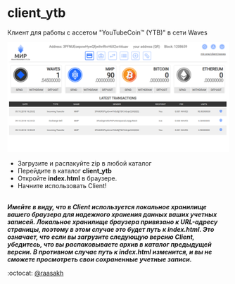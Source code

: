 # client_ytb

Клиент для работы с ассетом "YouTubeCoin™ (YTB)" в сети Waves
</br>
<p align="center">
  <img src="https://github.com/raasakh/client_ytb/blob/master/wallet.png">
</p>

* Загрузите и распакуйте zip в любой каталог
* Перейдите в каталог **client_ytb**
* Откройте **index.html** в браузере.
* Начните использовать Client!
</br></br>

**_Имейте в виду, что в Client используется локальное хранилище вашего браузера для надежного хранения данных ваших учетных записей. Локальное хранилище браузера привязано к URL-адресу страницы, поэтому в этом случае это будет путь к index.html. Это означает, что если вы загрузите следующую версию Client, убедитесь, что вы распаковываете архив в каталог предыдущей версии. В противном случае путь к index.html изменится, и вы не сможете просмотреть свои сохраненные учетные записи._**

:octocat: [@raasakh](https://github.com/raasakh)
